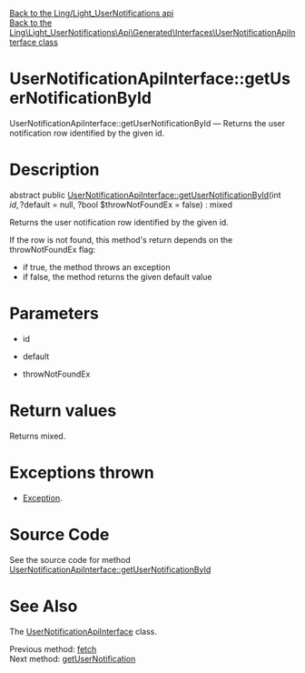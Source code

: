 [Back to the Ling/Light_UserNotifications api](https://github.com/lingtalfi/Light_UserNotifications/blob/master/doc/api/Ling/Light_UserNotifications.md)<br>
[Back to the Ling\Light_UserNotifications\Api\Generated\Interfaces\UserNotificationApiInterface class](https://github.com/lingtalfi/Light_UserNotifications/blob/master/doc/api/Ling/Light_UserNotifications/Api/Generated/Interfaces/UserNotificationApiInterface.md)


UserNotificationApiInterface::getUserNotificationById
================



UserNotificationApiInterface::getUserNotificationById — Returns the user notification row identified by the given id.




Description
================


abstract public [UserNotificationApiInterface::getUserNotificationById](https://github.com/lingtalfi/Light_UserNotifications/blob/master/doc/api/Ling/Light_UserNotifications/Api/Generated/Interfaces/UserNotificationApiInterface/getUserNotificationById.md)(int $id, ?$default = null, ?bool $throwNotFoundEx = false) : mixed




Returns the user notification row identified by the given id.

If the row is not found, this method's return depends on the throwNotFoundEx flag:
- if true, the method throws an exception
- if false, the method returns the given default value




Parameters
================


- id

    

- default

    

- throwNotFoundEx

    


Return values
================

Returns mixed.


Exceptions thrown
================

- [Exception](http://php.net/manual/en/class.exception.php).&nbsp;







Source Code
===========
See the source code for method [UserNotificationApiInterface::getUserNotificationById](https://github.com/lingtalfi/Light_UserNotifications/blob/master/Api/Generated/Interfaces/UserNotificationApiInterface.php#L95-L95)


See Also
================

The [UserNotificationApiInterface](https://github.com/lingtalfi/Light_UserNotifications/blob/master/doc/api/Ling/Light_UserNotifications/Api/Generated/Interfaces/UserNotificationApiInterface.md) class.

Previous method: [fetch](https://github.com/lingtalfi/Light_UserNotifications/blob/master/doc/api/Ling/Light_UserNotifications/Api/Generated/Interfaces/UserNotificationApiInterface/fetch.md)<br>Next method: [getUserNotification](https://github.com/lingtalfi/Light_UserNotifications/blob/master/doc/api/Ling/Light_UserNotifications/Api/Generated/Interfaces/UserNotificationApiInterface/getUserNotification.md)<br>

